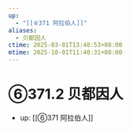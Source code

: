 ```yaml
---
up:
  - "[[⑥371 阿拉伯人]]"
aliases:
  - 贝都因人
ctime: 2025-03-01T13:40:53+08:00
mtime: 2025-10-01T11:40:31+08:00
---
```


# ⑥371.2 贝都因人

- up: [[⑥371 阿拉伯人]]
